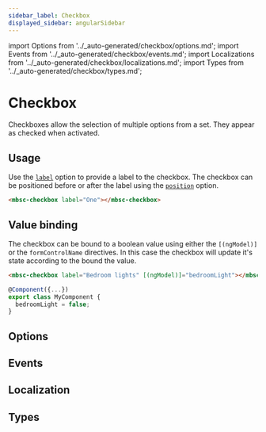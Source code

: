 ```yaml
---
sidebar_label: Checkbox
displayed_sidebar: angularSidebar
---
```


import Options from '../\_auto-generated/checkbox/options.md';
import Events from '../\_auto-generated/checkbox/events.md';
import Localizations from '../\_auto-generated/checkbox/localizations.md';
import Types from '../\_auto-generated/checkbox/types.md';

# Checkbox

Checkboxes allow the selection of multiple options from a set. They appear as checked when activated.

## Usage

Use the [`label`](#opt-label) option to provide a label to the checkbox.
The checkbox can be positioned before or after the label using the [`position`](#opt-position) option.

```html
<mbsc-checkbox label="One"></mbsc-checkbox>
```

## Value binding

The checkbox can be bound to a boolean value using either the `[(ngModel)]` or the `formControlName` directives. In this case the checkbox will update it's state according to the bound the value.

```html
<mbsc-checkbox label="Bedroom lights" [(ngModel)]="bedroomLight"></mbsc-checkbox>
```
```ts
@Component({...})
export class MyComponent {
  bedroomLight = false;
}
```

<div className="option-list">

## Options

<Options />

## Events

<Events />

## Localization

<Localizations />

## Types

<Types />

</div>
